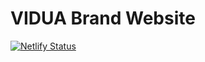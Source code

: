# VIDUA Brand Website

[![Netlify Status](https://api.netlify.com/api/v1/badges/426b9ed8-2c21-4209-8f87-15f72e50ecb6/deploy-status)](https://app.netlify.com/sites/vidua/deploys)
